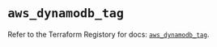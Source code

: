 # `aws_dynamodb_tag`

Refer to the Terraform Registory for docs: [`aws_dynamodb_tag`](https://registry.terraform.io/providers/hashicorp/aws/4.67.0/docs/resources/dynamodb_tag).
